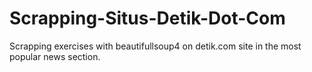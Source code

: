 # Scrapping-Situs-Detik-Dot-Com
Scrapping exercises with beautifullsoup4 on detik.com site in the most popular news section.
